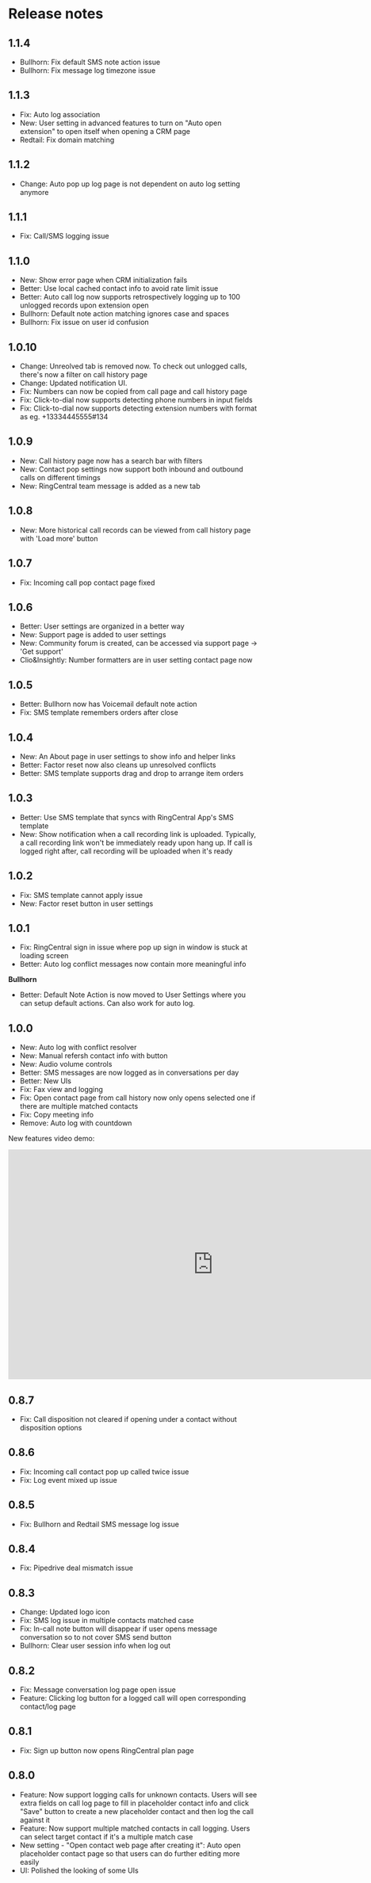 # Release notes

## 1.1.4

- Bullhorn: Fix default SMS note action issue
- Bullhorn: Fix message log timezone issue

## 1.1.3

- Fix: Auto log association
- New: User setting in advanced features to turn on "Auto open extension" to open itself when opening a CRM page
- Redtail: Fix domain matching

## 1.1.2

- Change: Auto pop up log page is not dependent on auto log setting anymore

## 1.1.1

- Fix: Call/SMS logging issue

## 1.1.0

- New: Show error page when CRM initialization fails
- Better: Use local cached contact info to avoid rate limit issue
- Better: Auto call log now supports retrospectively logging up to 100 unlogged records upon extension open
- Bullhorn: Default note action matching ignores case and spaces
- Bullhorn: Fix issue on user id confusion

## 1.0.10

- Change: Unreolved tab is removed now. To check out unlogged calls, there's now a filter on call history page
- Change: Updated notification UI.
- Fix: Numbers can now be copied from call page and call history page
- Fix: Click-to-dial now supports detecting phone numbers in input fields
- Fix: Click-to-dial now supports detecting extension numbers with format as eg. +13334445555#134

## 1.0.9

- New: Call history page now has a search bar with filters
- New: Contact pop settings now support both inbound and outbound calls on different timings
- New: RingCentral team message is added as a new tab

## 1.0.8

- New: More historical call records can be viewed from call history page with 'Load more' button

## 1.0.7

- Fix: Incoming call pop contact page fixed

## 1.0.6

- Better: User settings are organized in a better way 
- New: Support page is added to user settings
- New: Community forum is created, can be accessed via support page -> 'Get support'
- Clio&Insightly: Number formatters are in user setting contact page now

## 1.0.5

- Better: Bullhorn now has Voicemail default note action
- Fix: SMS template remembers orders after close

## 1.0.4

- New: An About page in user settings to show info and helper links
- Better: Factor reset now also cleans up unresolved conflicts
- Better: SMS template supports drag and drop to arrange item orders

## 1.0.3

- Better: Use SMS template that syncs with RingCentral App's SMS template
- New: Show notification when a call recording link is uploaded. Typically, a call recording link won't be immediately ready upon hang up. If call is logged right after, call recording will be uploaded when it's ready

## 1.0.2

- Fix: SMS template cannot apply issue
- New: Factor reset button in user settings

## 1.0.1

- Fix: RingCentral sign in issue where pop up sign in window is stuck at loading screen
- Better: Auto log conflict messages now contain more meaningful info

**Bullhorn**

- Better: Default Note Action is now moved to User Settings where you can setup default actions. Can also work for auto log.

## 1.0.0

- New: Auto log with conflict resolver
- New: Manual refersh contact info with button
- New: Audio volume controls
- Better: SMS messages are now logged as in conversations per day
- Better: New UIs
- Fix: Fax view and logging
- Fix: Open contact page from call history now only opens selected one if there are multiple matched contacts
- Fix: Copy meeting info
- Remove: Auto log with countdown

New features video demo:

<iframe width="825" height="464" src="https://www.youtube.com/embed/x1GDk0ncm9A" title="Unified CRM extension 1.0.0 updates" frameborder="0" allow="accelerometer; autoplay; clipboard-write; encrypted-media; gyroscope; picture-in-picture; web-share" allowfullscreen></iframe>

## 0.8.7

- Fix: Call disposition not cleared if opening under a contact without disposition options

## 0.8.6

- Fix: Incoming call contact pop up called twice issue
- Fix: Log event mixed up issue

## 0.8.5

- Fix: Bullhorn and Redtail SMS message log issue

## 0.8.4

- Fix: Pipedrive deal mismatch issue

## 0.8.3

- Change: Updated logo icon
- Fix: SMS log issue in multiple contacts matched case
- Fix: In-call note button will disappear if user opens message conversation so to not cover SMS send button
- Bullhorn: Clear user session info when log out

## 0.8.2

- Fix: Message conversation log page open issue
- Feature: Clicking log button for a logged call will open corresponding contact/log page

## 0.8.1

- Fix: Sign up button now opens RingCentral plan page

## 0.8.0

- Feature: Now support logging calls for unknown contacts. Users will see extra fields on call log page to fill in placeholder contact info and click "Save" button to create a new placeholder contact and then log the call against it
- Feature: Now support multiple matched contacts in call logging. Users can select target contact if it's a multiple match case
- New setting - "Open contact web page after creating it": Auto open placeholder contact page so that users can do further editing more easily
- UI: Polished the looking of some UIs
